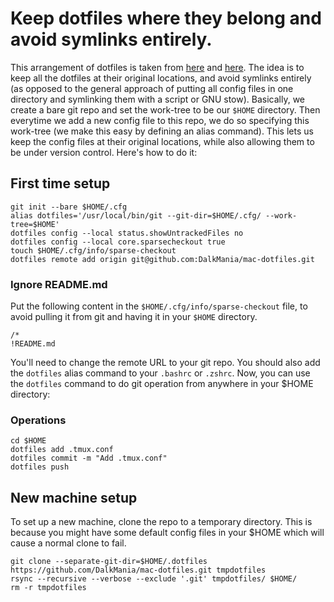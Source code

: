 # Keep dotfiles where they belong and avoid symlinks entirely.

This arrangement of dotfiles is taken from [here](https://news.ycombinator.com/item?id=11070797) and [here](https://developer.atlassian.com/blog/2016/02/best-way-to-store-dotfiles-git-bare-repo/). The idea is to keep all the dotfiles at their original locations, and avoid symlinks entirely (as opposed to the general approach of putting all config files in one directory and symlinking them with a script or GNU stow). Basically, we create a bare git repo and set the work-tree to be our `$HOME` directory. Then everytime we add a new config file to this repo, we do so specifying this work-tree (we make this easy by defining an alias command). This lets us keep the config files at their original locations, while also allowing them to be under version control. Here's how to do it:

## First time setup
```
git init --bare $HOME/.cfg
alias dotfiles='/usr/local/bin/git --git-dir=$HOME/.cfg/ --work-tree=$HOME'
dotfiles config --local status.showUntrackedFiles no
dotfiles config --local core.sparsecheckout true
touch $HOME/.cfg/info/sparse-checkout
dotfiles remote add origin git@github.com:DalkMania/mac-dotfiles.git
```

### Ignore README.md
Put the following content in the `$HOME/.cfg/info/sparse-checkout` file, to avoid pulling it from git and having it in your `$HOME` directory.
```
/*
!README.md
```

You'll need to change the remote URL to your git repo. You should also add the `dotfiles` alias command to your `.bashrc` or  `.zshrc`. Now, you can use the `dotfiles` command to do git operation from anywhere in your $HOME directory:

### Operations
```
cd $HOME
dotfiles add .tmux.conf
dotfiles commit -m "Add .tmux.conf"
dotfiles push
```
## New machine setup
To set up a new machine, clone the repo to a temporary directory. This is because you might have some default config files in your $HOME which will cause a normal clone to fail.
```
git clone --separate-git-dir=$HOME/.dotfiles https://github.com/DalkMania/mac-dotfiles.git tmpdotfiles
rsync --recursive --verbose --exclude '.git' tmpdotfiles/ $HOME/
rm -r tmpdotfiles
```
